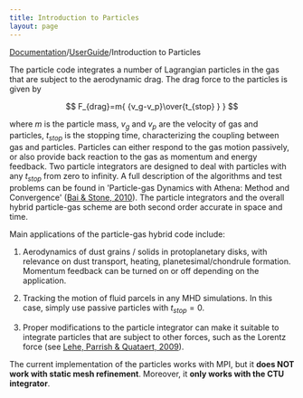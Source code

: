 ```yaml
---
title: Introduction to Particles
layout: page
---
```

[Documentation]({{site.baseurl}}/AthenaDocs)/[UserGuide]({{site.baseurl}}/AthenaDocsUG)/Introduction to Particles

The particle code integrates a number of Lagrangian particles in the gas that are subject to the aerodynamic drag. The drag force to the particles is given by

<!---
![alt aerodynamic drag]({{site.baseurl}}/images/drag.png)
-->

$$
F_{drag}=m{ {v_g-v_p}\over{t_{stop} } }
$$

where $m$ is the particle mass, $v_g$ and $v_p$ are the velocity of gas and particles, $t_{stop}$ is the stopping time, characterizing the coupling between gas and particles. Particles can either respond to the gas motion passively, or also provide back reaction to the gas as momentum and energy feedback. Two particle integrators are designed to deal with particles with any $t_{stop}$ from zero to infinity. A full description of the algorithms and test problems can be found in 'Particle-gas Dynamics with Athena: Method and Convergence' ([Bai & Stone, 2010](http://adsabs.harvard.edu/abs/2010ApJS..190..297B)). The particle integrators and the overall hybrid particle-gas scheme are both second order accurate in space and time.

Main applications of the particle-gas hybrid code include:

1. Aerodynamics of dust grains / solids in protoplanetary disks, with relevance on dust transport, heating, planetesimal/chondrule formation. Momentum feedback can be turned on or off depending on the application.

2. Tracking the motion of fluid parcels in any MHD simulations. In this case, simply use passive particles with $t_{stop}=0$.

3. Proper modifications to the particle integrator can make it suitable to integrate particles that are subject to other forces, such as the Lorentz force (see [Lehe, Parrish & Quataert, 2009](http://adsabs.harvard.edu/abs/2009ApJ...707..404L)).

The current implementation of the particles works with MPI, but it **does NOT work with static mesh refinement**. Moreover, it **only works with the CTU integrator**.
